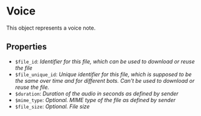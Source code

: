 # Voice	

This object represents a voice note.	

## Properties	

- `$file_id`: _Identifier for this file, which can be used to download or reuse the file_
- `$file_unique_id`: _Unique identifier for this file, which is supposed to be the same over time and for different bots. Can't be used to download or reuse the file._
- `$duration`: _Duration of the audio in seconds as defined by sender_
- `$mime_type`: _Optional. MIME type of the file as defined by sender_
- `$file_size`: _Optional. File size_

